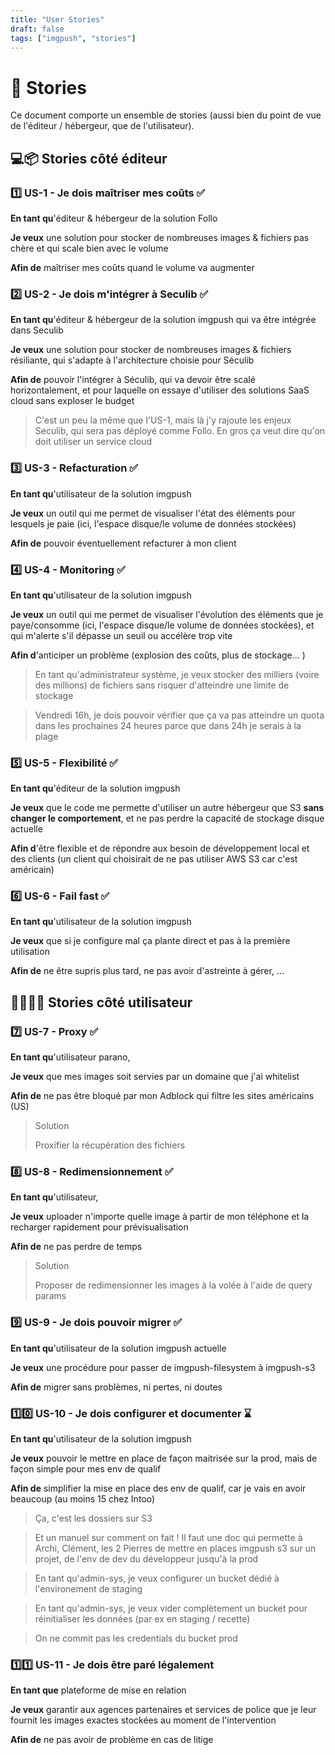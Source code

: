 ```yaml
---
title: "User Stories"
draft: false
tags: ["imgpush", "stories"]
---
```


# 📖 Stories

Ce document comporte un ensemble de stories (aussi bien du point de vue de l'éditeur / hébergeur, que de l'utilisateur).

## 💻📦 Stories côté éditeur

### 1️⃣ US-1 - Je dois maîtriser mes coûts ✅

**En tant qu**'éditeur & hébergeur de la solution Follo

**Je veux** une solution pour stocker de nombreuses images & fichiers pas chère et qui scale bien avec le volume

**Afin de** maîtriser mes coûts quand le volume va augmenter

### 2️⃣ US-2 - Je dois m'intégrer à Seculib ✅

**En tant qu**'éditeur & hébergeur de la solution imgpush qui va être intégrée dans Seculib

**Je veux** une solution pour stocker de nombreuses images & fichiers résiliante, qui s'adapte à l'architecture choisie pour Séculib

**Afin de** pouvoir l'intégrer à Séculib, qui va devoir être scalé horizontalement, et pour laquelle on essaye d'utiliser des solutions SaaS cloud sans exploser le budget

> C'est un peu la même que l'US-1, mais là j'y rajoute les enjeux Seculib, qui sera pas déployé comme Follo. En gros ça veut dire qu'on doit utiliser un service cloud

### 3️⃣ US-3 - Refacturation ✅

**En tant qu**'utilisateur de la solution imgpush

**Je veux** un outil qui me permet de visualiser l'état des éléments pour lesquels je paie (ici, l'espace disque/le volume de données stockées)

**Afin de** pouvoir éventuellement refacturer à mon client

### 4️⃣ US-4 - Monitoring ✅

**En tant qu**'utilisateur de la solution imgpush

**Je veux** un outil qui me permet de visualiser l'évolution des éléments que je paye/consomme (ici, l'espace disque/le volume de données stockées), et qui m'alerte s'il dépasse un seuil ou accélère trop vite

**Afin d**'anticiper un problème (explosion des coûts, plus de stockage... )

> En tant qu'administrateur système, je veux stocker des milliers (voire des millions) de fichiers sans risquer d'atteindre une limite de stockage

> Vendredi 16h, je dois pouvoir vérifier que ça va pas atteindre un quota dans les prochaines 24 heures parce que dans 24h je serais à la plage

### 5️⃣ US-5 - Flexibilité ✅

**En tant qu**'éditeur de la solution imgpush

**Je veux** que le code me permette d'utiliser un autre hébergeur que S3 **sans changer le comportement**, et ne pas perdre la capacité de stockage disque actuelle

**Afin d**'être flexible et de répondre aux besoin de développement local et des clients (un client qui choisirait de ne pas utiliser AWS S3 car c'est américain)

### 6️⃣ US-6 - Fail fast ✅

**En tant qu**'utilisateur de la solution imgpush

**Je veux** que si je configure mal ça plante direct et pas à la première utilisation

**Afin de** ne être supris plus tard, ne pas avoir d'astreinte à gérer, ...

## 🧑‍🦱👩‍🦱 Stories côté utilisateur

### 7️⃣ US-7 - Proxy ✅

**En tant qu**'utilisateur parano,

**Je veux** que mes images soit servies par un domaine que j'ai whitelist

**Afin de** ne pas être bloqué par mon Adblock qui filtre les sites américains (US)

> Solution
>
> Proxifier la récupération des fichiers

### 8️⃣ US-8 - Redimensionnement ✅

**En tant qu**'utilisateur,

**Je veux** uploader n'importe quelle image à partir de mon téléphone et la recharger rapidement pour prévisualisation

**Afin de** ne pas perdre de temps

> Solution
>
> Proposer de redimensionner les images à la volée à l'aide de query params

### 9️⃣ US-9 - Je dois pouvoir migrer ✅

**En tant qu**'utilisateur de la solution imgpush actuelle

**Je veux** une procédure pour passer de imgpush-filesystem à imgpush-s3

**Afin de** migrer sans problèmes, ni pertes, ni doutes

### 1️⃣0️⃣ US-10 - Je dois configurer et documenter ⌛

**En tant qu**'utilisateur de la solution imgpush

**Je veux** pouvoir le mettre en place de façon maitrisée sur la prod, mais de façon simple pour mes env de qualif

**Afin de** simplifier la mise en place des env de qualif, car je vais en avoir beaucoup (au moins 15 chez Intoo)

> Ça, c'est les dossiers sur S3

> Et un manuel sur comment on fait ! Il faut une doc qui permette à Archi, Clément, les 2 Pierres de mettre en places imgpush s3 sur un projet, de l'env de dev du développeur jusqu'à la prod

> En tant qu'admin-sys, je veux configurer un bucket dédié à l'environement de staging

> En tant qu'admin-sys, je veux vider complètement un bucket pour réinitialiser les données (par ex en staging / recette)

> On ne commit pas les credentials du bucket prod

### 1️⃣1️⃣ US-11 - Je dois être paré légalement

**En tant que** plateforme de mise en relation

**Je veux** garantir aux agences partenaires et services de police que je leur fournit les images exactes stockées au moment de l'intervention

**Afin de** ne pas avoir de problème en cas de litige
